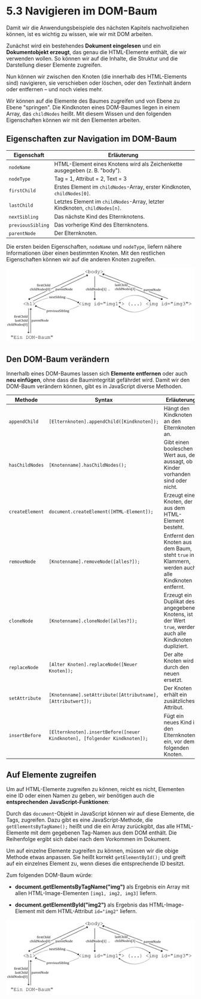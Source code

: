 # 5.3 Navigieren im DOM-Baum

Damit wir die Anwendungsbeispiele des nächsten Kapitels nachvollziehen können, ist es wichtig zu wissen, wie wir mit DOM arbeiten.

Zunächst wird ein bestehendes **Dokument eingelesen** und ein **Dokumentobjekt erzeugt**, das genau die HTML-Elemente enthält, die wir verwenden wollen. So können wir auf die Inhalte, die Struktur und die Darstellung dieser Elemente zugreifen.

Nun können wir zwischen den Knoten (die innerhalb des HTML-Elements sind) navigieren, sie verschieben oder löschen, oder den Textinhalt ändern oder entfernen – und noch vieles mehr.

Wir können auf die Elemente des Baumes zugreifen und von Ebene zu Ebene "springen". Die Kindknoten eines DOM-Baumes liegen in einem Array, das `childNodes` heißt. Mit diesem Wissen und den folgenden Eigenschaften können wir mit den Elementen arbeiten.

## Eigenschaften zur Navigation im DOM-Baum

| **Eigenschaft**   | **Erläuterung**                                                                   |
|--------------------|-----------------------------------------------------------------------------------|
| `nodeName`        | HTML-Element eines Knotens wird als Zeichenkette ausgegeben (z. B. "body").       |
| `nodeType`        | Tag = 1, Attribut = 2, Text = 3                                                  |
| `firstChild`      | Erstes Element im `childNodes`-Array, erster Kindknoten, `childNodes[0]`.         |
| `lastChild`       | Letztes Element im `childNodes`-Array, letzter Kindknoten, `childNodes[n]`.       |
| `nextSibling`     | Das nächste Kind des Elternknotens.                                              |
| `previousSibling` | Das vorherige Kind des Elternknotens.                                            |
| `parentNode`      | Der Elternknoten.                                                                |

Die ersten beiden Eigenschaften, `nodeName` und `nodeType`, liefern nähere Informationen über einen bestimmten Knoten. Mit den restlichen Eigenschaften können wir auf die anderen Knoten zugreifen.

![Navigationsmöglichkeiten innerhalb eines DOM-Baums](media/6_5_dombaum_verbindungen.gif)

## Den DOM-Baum verändern

Innerhalb eines DOM-Baumes lassen sich **Elemente entfernen** oder auch **neu einfügen**, ohne dass die Baumintegrität gefährdet wird. Damit wir den DOM-Baum verändern können, gibt es in JavaScript diverse Methoden.

| **Methode**        | **Syntax**                                         | **Erläuterung**                                                                 |
|---------------------|----------------------------------------------------|---------------------------------------------------------------------------------|
| `appendChild`      | `[Elternknoten].appendChild([Kindknoten]);`         | Hängt den Kindknoten an den Elternknoten an.                                    |
| `hasChildNodes`    | `[Knotenname].hasChildNodes();`                     | Gibt einen booleschen Wert aus, der aussagt, ob Kinder vorhanden sind oder nicht. |
| `createElement`    | `document.createElement([HTML-Element]);`           | Erzeugt einen Knoten, der aus dem HTML-Element besteht.                         |
| `removeNode`       | `[Knotenname].removeNode([alles?]);`               | Entfernt den Knoten aus dem Baum, steht `true` in Klammern, werden auch alle Kindknoten entfernt. |
| `cloneNode`        | `[Knotenname].cloneNode([alles?]);`                | Erzeugt ein Duplikat des angegebenen Knotens, ist der Wert `true`, werden auch alle Kindknoten dupliziert. |
| `replaceNode`      | `[Alter Knoten].replaceNode([Neuer Knoten]);`      | Der alte Knoten wird durch den neuen ersetzt.                                   |
| `setAttribute`     | `[Knotenname].setAttribute([Attributname], [Attributwert]);` | Der Knoten erhält ein zusätzliches Attribut.                                    |
| `insertBefore`     | `[Elternknoten].insertBefore([neuer Kindknoten], [folgender Kindknoten]);` | Fügt ein neues Kind in den Elternknoten ein, vor dem folgenden Knoten.          |

## Auf Elemente zugreifen

Um auf HTML-Elemente zugreifen zu können, reicht es nicht, Elementen eine ID oder einen Namen zu geben, wir benötigen auch die **entsprechenden JavaScript-Funktionen**:

Durch das `document`-Objekt in JavaScript können wir auf diese Elemente, die Tags, zugreifen. Dazu gibt es eine JavaScript-Methode, die `getElementsByTagName();` heißt und die ein Array zurückgibt, das alle HTML-Elemente mit dem gegebenen Tag-Namen aus dem DOM enthält. Die Reihenfolge ergibt sich dabei nach dem Vorkommen im Dokument.

Um auf einzelne Elemente zugreifen zu können, müssen wir die obige Methode etwas anpassen. Sie heißt korrekt `getElementById();` und greift auf ein einzelnes Element zu, wenn dieses die entsprechende ID besitzt.

Zum folgenden DOM-Baum würde:

- **document.getElementsByTagName("img")** als Ergebnis ein Array mit allen HTML-Image-Elementen `[img1, img2, img3]` liefern.

- **document.getElementById("img2")** als Ergebnis das HTML-Image-Element mit dem HTML-Attribut `id="img2"` liefern.

![Navigationsmöglichkeiten innerhalb eines DOM-Baums](media/6_5_dombaum_verbindungen.gif)
